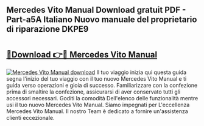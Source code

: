 ## Mercedes Vito Manual Download gratuit PDF - Part-a5A Italiano Nuovo manuale del proprietario di riparazione DKPE9

# <h2><a href="http://dfgfqp.blite.top/?on=Mercedes+Vito+Manual">🔗Download 👉🔴 Mercedes Vito Manual</a></h2>

[![Mercedes Vito Manual download](https://i.imgur.com/lujVjoI.png)](http://dfgfqp.blite.top/?on=Mercedes+Vito+Manual)
Il tuo viaggio inizia qui questa guida segna l'inizio del tuo viaggio con il tuo nuovo Mercedes Vito Manual e ti guida verso operazioni e gioia di successo. Familiarizzare con la confezione prima di smaltire la confezione, assicurarsi di aver conservato tutti gli accessori necessari. Goditi la comodità Dell'elenco delle funzionalità mentre usi il tuo nuovo Mercedes Vito Manual. Siamo impegnati per L'eccellenza Mercedes Vito Manual. Il nostro Team è dedicato a fornire un'assistenza clienti eccezionale.
